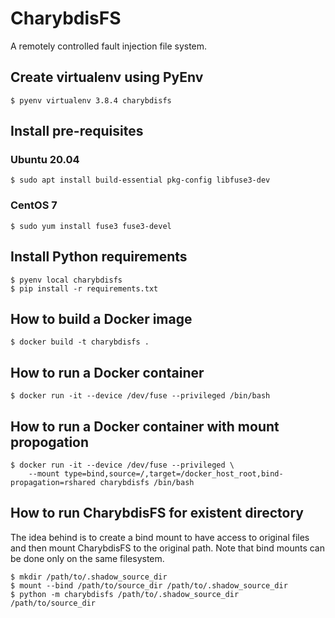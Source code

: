 # CharybdisFS

A remotely controlled fault injection file system.

## Create virtualenv using PyEnv
    $ pyenv virtualenv 3.8.4 charybdisfs

## Install pre-requisites

### Ubuntu 20.04
    $ sudo apt install build-essential pkg-config libfuse3-dev

### CentOS 7
    $ sudo yum install fuse3 fuse3-devel

## Install Python requirements
    $ pyenv local charybdisfs
    $ pip install -r requirements.txt

## How to build a Docker image
    $ docker build -t charybdisfs .
    
##  How to run a Docker container
    $ docker run -it --device /dev/fuse --privileged /bin/bash
    
## How to run a Docker container with mount propogation
    $ docker run -it --device /dev/fuse --privileged \
        --mount type=bind,source=/,target=/docker_host_root,bind-propagation=rshared charybdisfs /bin/bash

## How to run CharybdisFS for existent directory

The idea behind is to create a bind mount to have access to original files and then mount CharybdisFS to the original path.
Note that bind mounts can be done only on the same filesystem.

    $ mkdir /path/to/.shadow_source_dir
    $ mount --bind /path/to/source_dir /path/to/.shadow_source_dir
    $ python -m charybdisfs /path/to/.shadow_source_dir /path/to/source_dir
